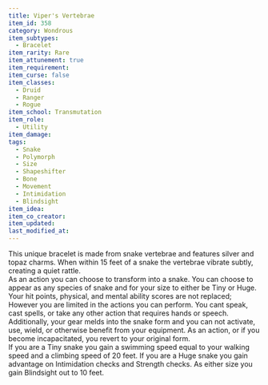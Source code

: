 ```yaml
---
title: Viper's Vertebrae
item_id: 358
category: Wondrous
item_subtypes: 
  - Bracelet
item_rarity: Rare
item_attunement: true
item_requirement: 
item_curse: false
item_classes: 
  - Druid
  - Ranger
  - Rogue
item_school: Transmutation
item_role: 
  - Utility
item_damage: 
tags:
  - Snake
  - Polymorph
  - Size
  - Shapeshifter
  - Bone
  - Movement
  - Intimidation
  - Blindsight
item_idea: 
item_co_creator: 
item_updated: 
last_modified_at: 
---
```


This unique bracelet is made from snake vertebrae and features silver and topaz charms. When within 15 feet of a snake the vertebrae vibrate subtly, creating a quiet rattle.  
As an action you can choose to transform into a snake. You can choose to appear as any species of snake and for your size to either be Tiny or Huge. Your hit points, physical, and mental ability scores are not replaced; However you are limited in the actions you can perform. You cant speak, cast spells, or take any other action that requires hands or speech. Additionally, your gear melds into the snake form and you can not activate, use, wield, or otherwise benefit from your equipment. As an action, or if you become incapacitated, you revert to your original form.  
If you are a Tiny snake you gain a swimming speed equal to your walking speed and a climbing speed of 20 feet. If you are a Huge snake you gain advantage on Intimidation checks and Strength checks. As either size you gain Blindsight out to 10 feet.
